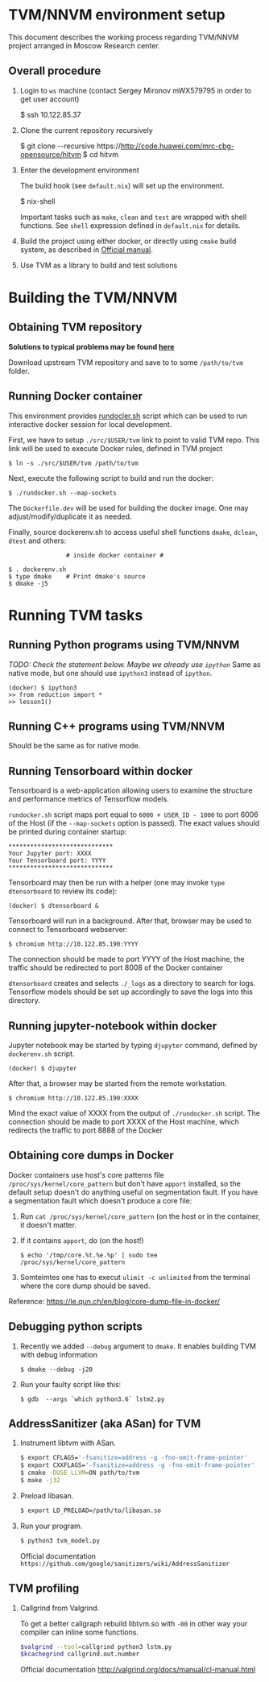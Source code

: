 TVM/NNVM environment setup
==========================

This document describes the working process regarding TVM/NNVM project arranged
in Moscow Research center.

Overall procedure
-----------------

  1. Login to `ws` machine (contact Sergey Mironov mWX579795 in order to get user
     account)

        $ ssh 10.122.85.37

  2. Clone the current repository recursively

        $ git clone --recursive https://http://code.huawei.com/mrc-cbg-opensource/hitvm
        $ cd hitvm

  3. Enter the development environment

     The build hook (see `default.nix`) will set up the environment.

        $ nix-shell

     Important tasks such as `make`, `clean` and `test` are wrapped with shell
     functions. See `shell` expression defined in `default.nix` for details.

  4. Build the project using either docker, or directly using `cmake` build
     system, as described in [Official manual](https://docs.tvm.ai/install/index.html).

  5. Use TVM as a library to build and test solutions


Building the TVM/NNVM
=====================

Obtaining TVM repository
------------------------

**Solutions to typical problems may be found
[here](http://code.huawei.com/mrc-cbg-opensource/hitvm-internal/tree/master/mironov/md/README.md)**

Download upstream TVM repository and save to to some `/path/to/tvm` folder.

Running Docker container
------------------------

This environment provides [rundocler.sh](../rundocler.sh) script which can be
used to run interactive docker session for local development.

First, we have to setup `./src/$USER/tvm` link to point to valid TVM repo. This
link will be used to execute Docker rules, defined in TVM project

    $ ln -s ./src/$USER/tvm /path/to/tvm

Next, execute the following script to build and run the docker:

    $ ./rundocker.sh --map-sockets

The `Dockerfile.dev` will be used for building the docker image. One may
adjust/modify/duplicate it as needed.

Finally, source dockerenv.sh to access useful shell functions `dmake`, `dclean`,
`dtest` and others:

                    # inside docker container #
    
    $ . dockerenv.sh
    $ type dmake    # Print dmake's source
    $ dmake -j5
    

Running TVM tasks
=================

Running Python programs using TVM/NNVM
--------------------------------------
*TODO: Check the statement below. Maybe we already use `ipython`*
Same as native mode, but one should use `ipython3` instead of `ipython`.

    (docker) $ ipython3
    >> from reduction import *
    >> lesson1()


Running C++ programs using TVM/NNVM
-----------------------------------

Should be the same as for native mode.


Running Tensorboard within docker
---------------------------------

Tensorboard is a web-application allowing users to examine the structure and
performance metrics of Tensorflow models.

`rundocker.sh` script maps port equal to `6000 + USER_ID -
1000` to port 6006 of the Host (if the `--map-sockets` option is passed).
The exact values should be printed during container startup:

    *****************************
    Your Jupyter port: XXXX
    Your Tensorboard port: YYYY
    *****************************

Tensorboard may then be run with a helper (one may invoke `type dtensorboard`
to review its code):

    (docker) $ dtensorboard &

Tensorboard will run in a background. After that, browser may be used to
connect to Tensorboard webserver:

    $ chromium http://10.122.85.190:YYYY

The connection should be made to port YYYY of the Host machine, the traffic
should be redirected to port 8008 of the Docker container

`dtensorboard` creates and selects `./_logs` as a directory to search for logs.
Tensorflow models should be set up accordingly to save the logs into this
directory.


Running jupyter-notebook within docker
--------------------------------------

Jupyter notebook may be started by typing `djupyter` command, defined by
`dockerenv.sh` script.

    (docker) $ djupyter

After that, a browser may be started from the remote workstation.

    $ chromium http://10.122.85.190:XXXX

Mind the exact value of XXXX from the output of `./rundocker.sh` script. The
connection should be made to port XXXX of the Host machine, which redirects the
traffic to port 8888 of the Docker


Obtaining core dumps in Docker
------------------------------

Docker containers use host's core patterns file `/proc/sys/kernel/core_pattern`
but don't have `apport` installed, so the default setup doesn't do anything
useful on segmentation fault. If you have a segmentation fault which doesn't
produce a core file: 

 1. Run `cat /proc/sys/kernel/core_pattern` (on the host or in the container,
    it doesn't matter. 
 2. If it contains `apport`, do (on the host!)

        $ echo '/tmp/core.%t.%e.%p' | sudo tee /proc/sys/kernel/core_pattern

 3. Somteimtes one has to execut `ulimit -c unlimited` from the terminal where 
    the core dump should be saved.

Reference: https://le.qun.ch/en/blog/core-dump-file-in-docker/

Debugging python scripts
------------------------

 1. Recently we added `--debug` argument to `dmake`. It enables building TVM with
    debug information
        
        $ dmake --debug -j20

 2. Run your faulty script like this:
 
        $ gdb  --args `which python3.6` lstm2.py

AddressSanitizer (aka ASan) for TVM
-----------------------------------
1. Instrument libtvm with ASan.
    
    ```bash
    $ export CFLAGS='-fsanitize=address -g -fno-omit-frame-pointer'
    $ export CXXFLAGS='-fsanitize=address -g -fno-omit-frame-pointer'
    $ cmake -DUSE_LLVM=ON path/to/tvm
    $ make -j32
    ```

2. Preload libasan. 

    ```bash 
    $ export LD_PRELOAD=/path/to/libasan.so
    ```
    
3. Run your program.
    
    ```bash
    $ python3 tvm_model.py
    ```
    
    Official documentation 
    `https://github.com/google/sanitizers/wiki/AddressSanitizer`
 
   
TVM profiling
--------------
1. Callgrind from Valgrind.
 
    To get a better callgraph rebuild libtvm.so with `-00` in other way
    your compiler can inline some functions.

    ```bash
    $valgrind --tool=callgrind python3 lstm.py
    $kcachegrind callgrind.out.number
    ```
    
    Official documentation http://valgrind.org/docs/manual/cl-manual.html
    


